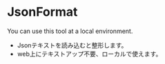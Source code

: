 # JsonFormat
You can use this tool at a local environment.

- Jsonテキストを読み込むと整形します。
- web上にテキストアップ不要、ローカルで使えます。

